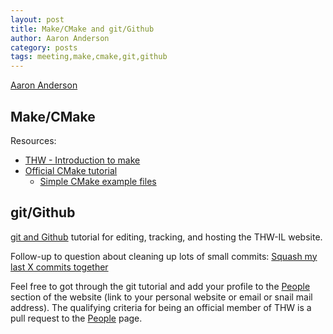 ```yaml
---
layout: post
title: Make/CMake and git/Github
author: Aaron Anderson
category: posts
tags: meeting,make,cmake,git,github
---
```


[Aaron Anderson][people]

## Make/CMake

Resources:

* [THW - Introduction to make][make_md]
* [Official CMake tutorial][cmake]
  * [Simple CMake example files][cmake_files]

## git/Github

[git and Github][git_md] tutorial for editing, tracking, and hosting the THW-IL website.

Follow-up to question about cleaning up lots of small commits: [Squash my last X commits together][stackoverflow]

Feel free to got through the git tutorial and add your profile to the [People][people] section of the website (link to your personal website or email or snail mail address).  The qualifying criteria for being an official member of THW is a pull request to the [People][people] page.

[make_md]: https://github.com/thehackerwithin/illinois/blob/master/make.md
[cmake]: https://cmake.org/cmake-tutorial/
[cmake_files]: https://github.com/thehackerwithin/illinois/tree/master/cmake_tutorial
[people]: {{site.url}}/people.html
[git_md]: https://github.com/thehackerwithin/illinois/blob/master/git.md
[stackoverflow]: https://stackoverflow.com/questions/5189560/squash-my-last-x-commits-together-using-git
